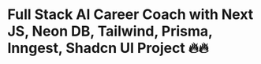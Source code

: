 # Full Stack AI Career Coach with Next JS, Neon DB, Tailwind, Prisma, Inngest, Shadcn UI Project 🔥🔥


